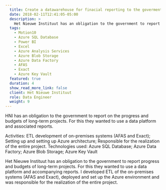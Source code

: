 ```yaml
---
  title: Create a datawarehouse for finacial reporting to the goverment
  date: 2018-02-11T12:41:05-05:00
  description: >
    Het Nieuwe Instituut has an obligation to the government to report on the progress and budgets of long-term projects. For this they wanted to use a data platform and accompanying reports. I developed the ETL of the local systems (AFAS and Exact), implemented and set up the Azure environment and was responsible for the realization of the entire project.
  tags: 
    - Motion10
    - Azure SQL Database
    - Power BI
    - Excel
    - Azure Analysis Services
    - Azure Blob Storage
    - Azure Data Factory
    - AFAS
    - Exact
    - Azure Key Vault
  featured: true
  duration: 4
  show_read_more_link: false
  client: Het Nieuwe Instituut
  role: Data Engineer
  weight: 9
---
```


HNI has an obligation to the government to report on the progress and budgets of long-term projects. For this they wanted to use a data platform and associated reports.

Activities: ETL development of on-premises systems (AFAS and Exact); Setting up and setting up Azure architecture; Responsible for the realization of the entire project.
Technologies used: Azure SQL Database; Azure Data Factory; Azure Blob Storage; Azure Key Vault


Het Nieuwe Instituut has an obligation to the government to report progress and budgets of long-term projects. For this they wanted to use a data platform and accompanying reports. I developed ETL of the on-premises systems (AFAS and Exact), deployed and set up the Azure environment and was responsible for the realization of the entire project.



